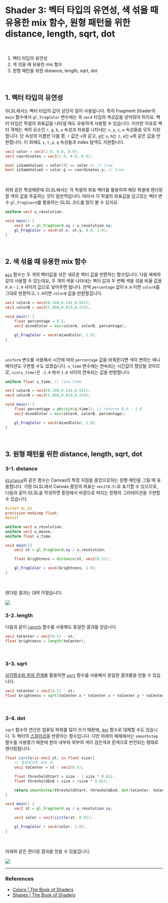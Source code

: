 # Shader 3: 벡터 타입의 유연성, 색 섞을 때 유용한 mix 함수, 원형 패턴을 위한 distance, length, sqrt, dot

<br>

1. 벡터 타입의 유연성
2. 색 섞을 때 유용한 mix 함수
3. 원형 패턴을 위한 distance, length, sqrt, dot

<br>

## 1. 벡터 타입의 유연성

GLSL에서는 벡터 타입의 값이 상당히 많이 사용됩니다. 특히 Fragment Shader의 `main` 함수에서 `gl_FragColor` 변수에는 꼭 `vec4` 타입의 색상값을 넣어줘야 하지요. 벡터 타입은 픽셀의 좌표값을 나타낼 때도 유용하게 사용할 수 있습니다. 이러한 이유로 벡터 객체는 색의 요소인 `r`, `g`, `b`, `a` 속성과 좌표를 나타내는 `x`, `y`, `z`, `w` 속성들을 모두 지원합니다. 단 속성의 이름만 다를 뿐, `r` 값은 `x`와 같고, `g`는 `y`, `b`는 `z`, `a`는 `w`와 같은 값을 반환합니다. 이 외에도 `s`, `t`, `p`, `q` 속성들과 index 탐색도 지원합니다.

```glsl
vec3 color = vec3(1.0, 0.0, 0.0);
vec3 coordinates = vec3(1.0, 0.0, 0.0);

bool isSameValue1 = color[0] == color.r; // true
bool isSameValue2 = color.g == coordinates.y; // true
```

<br>

위와 같은 특성때문에 GLSL에서는 각 픽셀의 좌표 벡터를 활용하여 해당 픽셀에 렌더링할 색의 값을 추출하는 것이 일반적입니다. 따라서 각 픽셀의 좌표값을 담고있는 벡터 변수 `gl_FragCoord`를 활용하는 GLSL 코드를 많이 볼 수 있지요.

```glsl
uniform vec2 u_resolution;

void main() {
    vec2 st = gl_FragCoord.xy / u_resolution.xy;
    gl_FragColor = vec4(st.x, st.y, 0.0, 1.0);
}
```

<br>

## 2. 색 섞을 때 유용한 mix 함수

[`mix`](https://thebookofshaders.com/glossary/?search=mix) 함수는 두 개의 벡터값을 섞은 새로운 벡터 값을 반환하는 함수입니다. 다음 예제와 같이 사용할 수 있는데요, 두 개의 색을 나타내는 벡터 값과 두 번째 색을 섞을 비율 값을 `0.0` - `1.0` 사이의 값으로 넣어주면 됩니다. 만약 `percentage` 값이 `0.0` 이면 `colorA`를 그대로 반환하고, `1.0`이면 `colorB` 값을 반환할겁니다. 

```glsl
vec3 colorA = vec3(0.149,0.141,0.912);
vec3 colorB = vec3(1.000,0.833,0.224);

void main() {
    float percentage = 0.5;
    vec3 mixedColor = mix(colorA, colorB, percentage);

    gl_FragColor = vec4(mixedColor, 1.0);
}
```

<br>

`uniform` 변수를 사용해서 시간에 따라 `percentage` 값을 바꿔준다면 색이 변하는 애니메이션도 구현할 수도 있겠습니다. `u_time` 변수에는 연속되는 시간값이 할당될 것이므로, `sin(u_time)`은 `-1.0` 에서 `1.0` 사이의 연속되는 값을 반환합니다.

```glsl
uniform float u_time; // live time

vec3 colorA = vec3(0.149,0.141,0.912);
vec3 colorB = vec3(1.000,0.833,0.224);

void main() {
    float percentage = abs(sin(u_time)); // returns 0.0 - 1.0
    vec3 mixedColor = mix(colorA, colorB, percentage);

    gl_FragColor = vec4(mixedColor, 1.0);
}
```

<br>

## 3. 원형 패턴을 위한 distance, length, sqrt, dot

### 3-1. distance 

[`distance`](https://thebookofshaders.com/glossary/?search=distance)와 같은 함수는 Canvas의 특정 지점을 중앙으로하는 원형 패턴을 그릴 때 유용합니다. 가령 GLSL에서 Canvas 중앙의 좌표는 `vec2(0.5)`로 표기할 수 있으므로, 다음과 같이 GLSL을 작성하면 중앙에서 바깥으로 퍼지는 원형의 그라데이션을 구현할 수 있습니다.

```glsl
#ifdef GL_ES
precision mediump float;
#endif

uniform vec2 u_resolution;
uniform vec2 u_mouse;
uniform float u_time;

void main(){
	vec2 st = gl_FragCoord.xy / u_resolution;

    float brightness = distance(st, vec2(0.5));

	gl_FragColor = vec4(brightness, 1.0);
}
```

<br>

렌더링 결과는 대략 이렇습니다.

<img src="/docs/img/radial.jpg" />

<br>

### 3-2. length 

다음과 같이 [`length`](https://thebookofshaders.com/glossary/?search=length) 함수를 사용해도 동일한 결과를 얻습니다.

```glsl
vec2 toCenter = vec2(0.5) - st;
float brightness = length(toCenter);
```

<br>

### 3-3. sqrt

[삼각함수와 원의 관계](https://en.wikipedia.org/wiki/Hypotenuse)를 활용하면 [`sqrt`](https://thebookofshaders.com/glossary/?search=sqrt) 함수를 사용해서 동일한 결과물을 만들 수 있습니다.


```glsl
vec2 toCenter = vec2(0.5) - st;
float brightness = sqrt(toCenter.x * toCenter.x + toCenter.y * toCenter.y);
```

<br>

### 3-4. dot

`sqrt` 함수의 연산은 컴퓨팅 파워를 많이 쓰기 때문에, [`dot`](https://thebookofshaders.com/glossary/?search=dot) 함수로 대체할 수도 있습니다. 두 벡터의 [스칼라곱](https://ko.wikipedia.org/wiki/%EC%8A%A4%EC%B9%BC%EB%9D%BC%EA%B3%B1)을 반환하는 함수입니다. 다만 아래의 예제에서는 `smoothstep` 함수를 사용했기 때문에 원의 내부와 외부의 색이 검은색과 흰색으로 반전되는 형태로 렌더링됩니다.

```glsl
float circle(in vec2 st, in float size){
    // 중앙까지의 좌표 차
    vec2 toCenter = st - vec2(0.5);

    float thresholdStart = size - ( size * 0.01);
    float thresholdEnd = size + (size * 0.01);

	return smoothstep(thresholdStart, thresholdEnd, dot(toCenter, toCenter) * 4.0);
}

void main() {
	vec2 st = gl_FragCoord.xy / u_resolution.xy;

	vec3 color = vec3(circle(st, 0.9));

	gl_FragColor = vec4(color, 1.0);
}
```

<br>

아래와 같은 렌더링 결과를 얻을 수 있을겁니다.

<img src="/docs/img/circle.jpg" />

<br>

---

### References

- [Colors | The Book of Shaders](https://thebookofshaders.com/06/)
- [Shapes | The Book of Shaders](https://thebookofshaders.com/07/)